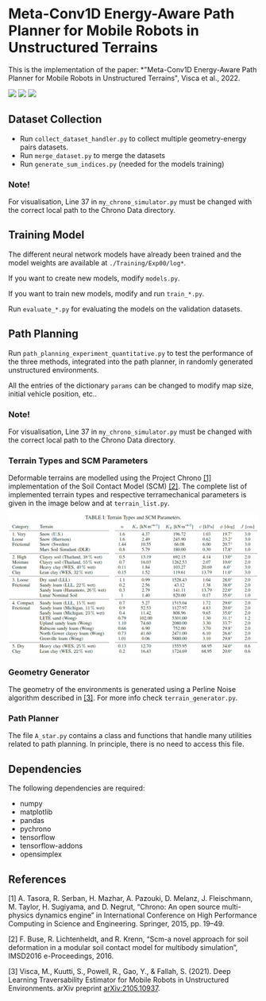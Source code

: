 # Meta-Conv1D Energy-Aware Path Planner for Mobile Robots in Unstructured Terrains
This is the implementation of the paper: *"Meta-Conv1D Energy-Aware Path Planner for Mobile Robots in Unstructured Terrains", Visca et al., 2022.

<img src="https://github.com/picchius94/META-UGV/blob/main/Images/transition.gif" width="270"> <img src="https://github.com/picchius94/META-UGV/blob/main/Images/transition2.gif" width="270"> <img src="https://github.com/picchius94/META-UGV/blob/main/Images/transition3.gif" width="270">

## Dataset Collection
- Run `collect_dataset_handler.py` to collect multiple geometry-energy pairs datasets.
- Run `merge_dataset.py` to merge the datasets
- Run `generate_sum_indices.py` (needed for the models training)

### Note!
For visualisation, Line 37 in `my_chrono_simulator.py` must be changed with the correct local path to the Chrono Data directory.

## Training Model
The different neural network models have already been trained and the model weights are available at `./Training/Exp00/log*`.

If you want to create new models, modify `models.py`.

If you want to train new models, modify and run `train_*.py`.

Run `evaluate_*.py` for evaluating the models on the validation datasets.

## Path Planning
Run `path_planning_experiment_quantitative.py` to test the performance of the three methods, integrated into the path planner, in randomly generated unstructured environments.

All the entries of the dictionary `params` can be changed to modify map size, initial vehicle position, etc..

### Note!
For visualisation, Line 37 in `my_chrono_simulator.py` must be changed with the correct local path to the Chrono Data directory.

### Terrain Types and SCM Parameters
Deformable terrains are modelled using the Project Chrono [[1]](#1) implementation of the Soil Contact Model (SCM) [[2]](#2). The complete list of implemented terrain types and respective terramechanical parameters is given in the image below and at `terrain_list.py`.

<p align="center">
<img src="https://github.com/picchius94/META-UGV/blob/main/Images/terrain_types.png" width="700">
</p>

### Geometry Generator
The geometry of the environments is generated using a Perline Noise algorithm described in [[3]](#3).
For more info check `terrain_generator.py`.

### Path Planner
The file `A_star.py` contains a class and functions that handle many utilities related to path planning. In principle, there is no need to access this file.

## Dependencies
The following dependencies are required:
- numpy
- matplotlib
- pandas
- pychrono
- tensorflow
- tensorflow-addons
- opensimplex




## References
<a id="1">[1]</a> 
A. Tasora, R. Serban, H. Mazhar, A. Pazouki, D. Melanz, J. Fleischmann, M. Taylor, H. Sugiyama, and D. Negrut, “Chrono: An open source multi-physics dynamics engine” in International Conference on High Performance Computing in Science and Engineering. Springer, 2015, pp. 19–49.

<a id="2">[2]</a>
F. Buse, R. Lichtenheldt, and R. Krenn, “Scm-a novel approach for soil deformation in a modular soil contact model for multibody simulation”, IMSD2016 e-Proceedings, 2016.

<a id="3">[3]</a>
Visca, M., Kuutti, S., Powell, R., Gao, Y., & Fallah, S. (2021). Deep Learning Traversability Estimator for Mobile Robots in Unstructured Environments. arXiv preprint [arXiv:2105.10937](https://arxiv.org/abs/2105.10937).
